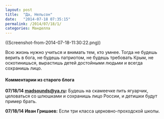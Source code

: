 ```yaml
---
layout: post
title:  "Да, Нельсон"
date:   "2014-07-18 07:35:15"
permalink: /2014/07/18/1/
categories: Манделла
---
```

((Screenshot-from-2014-07-18-11:30:22.png))

Всю жизнь нужно учиться и внимать тем, кто умнее.
Тогда не будешь верить в бога, не будешь патриотом, не будешь требовать Крым, не оскотинишься, вырастишь детей достойными людьми и всегда сохранишь лицо.



#### Комментарии из старого блога


**07/18/14 madsounds@ya.ru:** Будешь на скамеечке пить ягуарчик, целоваться со шлюшками и сохранишь лицо России, и детишки будут пример брать.


**07/18/14 Иван Гришаев:** Если три класса церковно-проходской школы.





